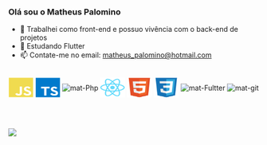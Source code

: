 ### Olá sou o Matheus Palomino


- 🔭 Trabalhei como front-end e possuo vivência com o back-end de projetos  
- 🌱 Estudando Flutter
- 📫 Contate-me no email: matheus_palomino@hotmail.com




<div style="display: inline_block"><br>
  <img align="center" alt="mat-Js" height="40" width="50" src="https://raw.githubusercontent.com/devicons/devicon/master/icons/javascript/javascript-plain.svg">
  <img align="center" alt="mat-Ts" height="40" width="50" src="https://raw.githubusercontent.com/devicons/devicon/master/icons/typescript/typescript-plain.svg">
  <img align="center" alt="mat-Php" height="40" width="50" src="https://cdn.jsdelivr.net/gh/devicons/devicon/icons/php/php-original.svg" >
  <img align="center" alt="mat-React" height="40" width="50" src="https://raw.githubusercontent.com/devicons/devicon/master/icons/react/react-original.svg">
  <img align="center" alt="mat-HTML" height="40" width="50" src="https://raw.githubusercontent.com/devicons/devicon/master/icons/html5/html5-original.svg">
  <img align="center" alt="mat-CSS" height="40" width="50" src="https://raw.githubusercontent.com/devicons/devicon/master/icons/css3/css3-original.svg">
  <img align="center" alt="mat-Fultter" height="40" width="50" src="https://cdn.jsdelivr.net/gh/devicons/devicon/icons/flutter/flutter-original.svg">
  <img align="center" alt="mat-git" height="40" width="50" src="https://cdn.jsdelivr.net/gh/devicons/devicon/icons/git/git-original-wordmark.svg">
  
</div>

<br><br>

<div>
  <a href="https://www.linkedin.com/in/matheus-palomino/a" target="_blank"><img src="https://img.shields.io/badge/-LinkedIn-%230077B5?style=for-the-   badge&logo=linkedin&logoColor=white" target="_blank"></a> 
 </div>
